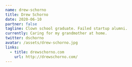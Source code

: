 ```yaml
---
name: drew-schorno
title: Drew Schorno
date: 2020-06-10
partner: false
tagline: Clown school graduate. Failed startup alumni.
currently: Caring for my grandmother at home.
twitter: dschorno
avatar: /assets/drew-schorno.jpg
links:
  - title: drewschorno.com
    url: http://drewschorno.com/
---
```

